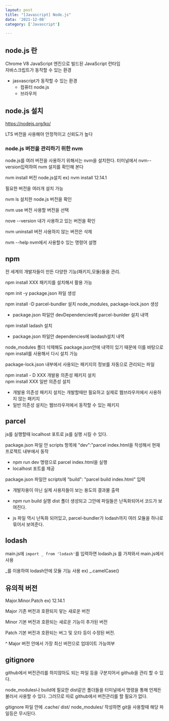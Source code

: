 ```yaml
---
layout: post
title: "[Javascript] Node.js"
data: '2021-12-08'
category: ['Javascript']

---
```


## node.js 란
Chrome V8 JavaScript 엔진으로 빌드된 JavaScript 런타임  
자바스크립트가 동작할 수 있는 환경 

- jasvascript가 동작할 수 있는 환경
  - 컴퓨터 node.js
  - 브라우저

## node.js 설치
https://nodejs.org/ko/

LTS 버전을 사용해야 안정적이고 신뢰도가 높다


### node.js 버전을 관리하기 위한 nvm
node.js를 여러 버전을 사용하기 위해서는 nvm을 설치한다.
터미널에서 nvm--version입력하여 nvm 설치를 확인해 본다  

nvm install 버전 node.js설치 ex) nvm install 12.14.1  

필요한 버전을 여러개 설치 가능

nvm ls 설치한 node.js 버전을 확인

nvm use 버전 사용할 버전을 선택  

nove --version  내가 사용하고 있는 버전을 확인  

nvm uninstall 버전 사용하지 않는 버전은 삭제

nvm --help nvm에서 사용할수 있는 명령어 설명

## npm

전 세계의 개발자들이 만든 다양한 기능(패키지,모듈)들을 관리.

npm install XXX 패키지를 설치해서 활용 가능  

npm init -y   package.json 파일  생성  

npm install -D parcel-bundler 설치 node_modules, package-lock.json 생성
 - package.json 파일안  devDependencies에 parcel-bunlder 설치 내역

npm install ladash 설치 
- package.json 파일안  dependencies에 laodash설치 내역 

node_modules 폴더 삭제해도 package.json안에 내역이 있기 때문에 이를 바탕으로 npm install를 사용해서 다시 설치 가능

package-lock.json 내부에서 사용되는 패키지의 정보를 자동으로 관리되는 파일

npm install - D XXX 개발용 의존성 패키지 설치  
npm install XXX 일반 의존성 설치

 - 개발용 의존성 패키지 설치는 개발할때만 필요하고 실제로 웹브라우저에서 사용하지 않는 패키지 
 - 일반 의존성 설치는 웹브라우저에서 동작할 수 있는 패키지

 ## parcel
js를 실행할때 localhost 포트로 js를 실행 시킬 수 있다.

package.json 파일 안 scripts 항목에 "dev":"parcel index.html을 작성해서 현재 프로젝트 내부에서 동작 
- npm run dev 명령으로 parcel index.html을 실행 
- localhost 포트를 제공 

package.json 파일안 scripts에 "build": "parcel build index.html" 입력
 - 개발자용이 아닌 실제 사용자들이 보는 용도의 결과물 출력

 - npm run build 실행 dist 폴더 생성되고 그안에 파일들은 난독화되어서 코드가 보여진다.

 - js 파일 역시 난독화 되어있고, parcel-bundler가 lodash까지 여러 모듈을 하나로 묶어서 보여준다. 


## lodash 
main.js에 `import _ from 'lodash'`를 입력하면 lodash.js 를 가져와서 main.js에서 사용

_를 이용하여 lodash안에 모듈 기능 사용 ex) _.camelCase()


## 유의적 버전
Major.Minor.Patch  ex) 12.14.1

Major 기존 버전과 호환되지 앟는 새로운 버전

Minor 기본 버전과 호환되는 새로운 기능이 추가된 버전

Patch 기본 버전과 호환되는 버그 및 오타 등이 수정된 버전.

^ Major 버전 안에서 가장 최신 버전으로 업데이트 가능여부

## gitignore
github에서 버전관리를 하지않아도 되는 파일 등을 구분지어서 github을 관리 할 수 있다. 

node_modules나 build에 필요한 dist같은 폴더들을 터미널에서 명령을 통해 언제든 불러서 사용할 수 있다. 
그러므로 따로 github에서 버전관리를 할 필요가 없다.

gitignore 파일 안에 .cache/ dist/ node_modules/ 작성하면 git을 사용할때 해당 파일등은 무시된다.